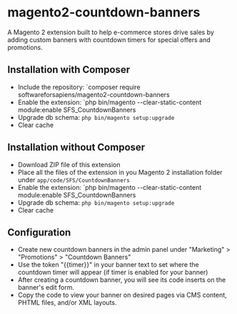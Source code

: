 # magento2-countdown-banners
A Magento 2 extension built to help e-commerce stores drive sales by adding custom banners with countdown timers for special offers and promotions.

## Installation with Composer
- Include the repository: `composer require softwareforsapiens/magento2-countdown-banners
- Enable the extension: `php bin/magento --clear-static-content module:enable SFS_CountdownBanners
- Upgrade db schema: `php bin/magento setup:upgrade`
- Clear cache

## Installation without Composer
- Download ZIP file of this extension
- Place all the files of the extension in you Magento 2 installation folder under `app/code/SFS/CountdownBanners`
- Enable the extension: `php bin/magento --clear-static-content module:enable SFS_CountdownBanners
- Upgrade db schema: `php bin/magento setup:upgrade`
- Clear cache


## Configuration
- Create new countdown banners in the admin panel under "Marketing" > "Promotions" > "Countdown Banners"
- Use the token "{{timer}}" in your banner text to set where the countdown timer will appear (if timer is enabled for your banner)
- After creating a countdown banner, you will see its code inserts on the banner's edit form.
- Copy the code to view your banner on desired pages via CMS content, PHTML files, and/or XML layouts.
  

